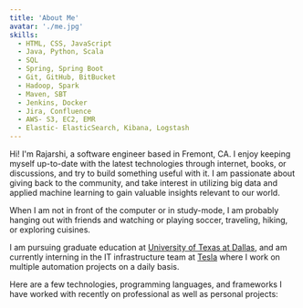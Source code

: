 ```yaml
---
title: 'About Me'
avatar: './me.jpg'
skills:
  - HTML, CSS, JavaScript
  - Java, Python, Scala
  - SQL
  - Spring, Spring Boot
  - Git, GitHub, BitBucket
  - Hadoop, Spark
  - Maven, SBT
  - Jenkins, Docker
  - Jira, Confluence
  - AWS- S3, EC2, EMR
  - Elastic- ElasticSearch, Kibana, Logstash
---
```


Hi! I'm Rajarshi, a software engineer based in Fremont, CA. 
I enjoy keeping myself up-to-date with the latest technologies through internet, books, or discussions, 
and try to build something useful with it. 
I am passionate about giving back to the community, and take interest in utilizing big data and applied machine learning 
to gain valuable insights relevant to our world.

When I am not in front of the computer or in study-mode, I am probably hanging out with friends and watching or playing soccer, 
traveling, hiking, or exploring cuisines.

I am pursuing graduate education at [University of Texas at Dallas](https://www.utdallas.edu/), 
and am currently interning in the IT infrastructure team at [Tesla](https://www.tesla.com/) where I work on multiple 
automation projects on a daily basis.

Here are a few technologies, programming languages, and frameworks I have worked with recently on professional as well as personal projects:
